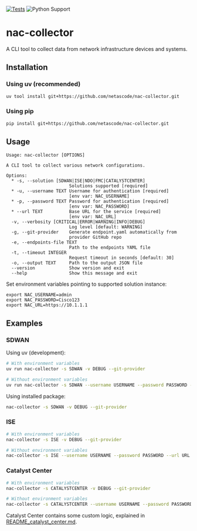 [![Tests](https://github.com/netascode/nac-collector/actions/workflows/test.yml/badge.svg)](https://github.com/netascode/nac-collector/actions/workflows/test.yml)
![Python Support](https://img.shields.io/badge/python-3.10%20%7C%203.11%20%7C%203.12%20%7C%203.13-informational "Python Support: 3.10, 3.11, 3.12, 3.13")

# nac-collector

A CLI tool to collect data from network infrastructure devices and systems.

## Installation

### Using uv (recommended)

```bash
uv tool install git+https://github.com/netascode/nac-collector.git
```

### Using pip

```bash
pip install git+https://github.com/netascode/nac-collector.git
```

## Usage

```
Usage: nac-collector [OPTIONS]

A CLI tool to collect various network configurations.

Options:
  * -s, --solution [SDWAN|ISE|NDO|FMC|CATALYSTCENTER]
                        Solutions supported [required]
  * -u, --username TEXT Username for authentication [required]
                        [env var: NAC_USERNAME]
  * -p, --password TEXT Password for authentication [required]
                        [env var: NAC_PASSWORD]
  * --url TEXT          Base URL for the service [required]
                        [env var: NAC_URL]
  -v, --verbosity [CRITICAL|ERROR|WARNING|INFO|DEBUG]
                        Log level [default: WARNING]
  -g, --git-provider    Generate endpoint.yaml automatically from
                        provider GitHub repo
  -e, --endpoints-file TEXT
                        Path to the endpoints YAML file
  -t, --timeout INTEGER
                        Request timeout in seconds [default: 30]
  -o, --output TEXT     Path to the output JSON file
  --version             Show version and exit
  --help                Show this message and exit
```

Set environment variables pointing to supported solution instance:

```shell
export NAC_USERNAME=admin
export NAC_PASSWORD=Cisco123
export NAC_URL=https://10.1.1.1
```

## Examples

### SDWAN

Using uv (development):

```sh
# With environment variables
uv run nac-collector -s SDWAN -v DEBUG --git-provider

# Without environment variables
uv run nac-collector -s SDWAN --username USERNAME --password PASSWORD --url URL -v DEBUG --git-provider
```

Using installed package:

```sh
nac-collector -s SDWAN -v DEBUG --git-provider
```

### ISE

```sh
# With environment variables
nac-collector -s ISE -v DEBUG --git-provider

# Without environment variables
nac-collector -s ISE --username USERNAME --password PASSWORD --url URL -v DEBUG --git-provider
```

### Catalyst Center

```sh
# With environment variables
nac-collector -s CATALYSTCENTER -v DEBUG --git-provider

# Without environment variables
nac-collector -s CATALYSTCENTER --username USERNAME --password PASSWORD --url URL -v DEBUG --git-provider
```

Catalyst Center contains some custom logic, explained in [README_catalyst_center.md](README_catalyst_center.md).
